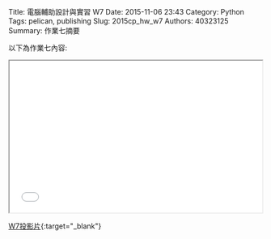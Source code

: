 Title: 電腦輔助設計與實習  W7
Date: 2015-11-06 23:43
Category: Python
Tags: pelican, publishing
Slug: 2015cp_hw_w7
Authors: 40323125
Summary: 作業七摘要

以下為作業七內容:

<iframe src="40323125_cp_w7_p.html" width="500" height="300"></iframe>

[W7投影片](40323125_cp_w7_p.html){:target="_blank"}




